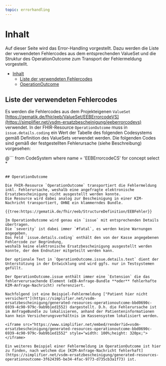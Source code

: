 ```yaml
---
topic: errorhandling
---
```

# Inhalt

Auf dieser Seite wird das Error-Handling vorgestellt.
Dazu werden die Liste der verwendeten Fehlercodes aus dem entsprechenden ValueSet und
die Struktur des OperationOutcome zum Transport der Fehlermeldung vorgestellt.

- [Inhalt](#inhalt)
  - [Liste der verwendeten Fehlercodes](#liste-der-verwendeten-fehlercodes)
  - [OperationOutcome](#operationoutcome)

## Liste der verwendeten Fehlercodes

Es werden die Fehlercodes aus dem Projekteigenen `ValueSet` [https://gematik.de/fhir/eeb/ValueSet/EEBErrorcodeVS](https://simplifier.net/vsdm-ersatzbescheinigung/eeberrorcodevs) verwendet.
In der FHIR-Resource `OperationOutcome` muss in `issue.details.coding` ein Wert der Tabelle des folgenden Codesystems gemäß Definition des ValueSets verwendet werden. Die folgenden Codes sind gemäß der festgestellten Fehlerursache (siehe Beschreibung) vorgesehen:

@```
from
  CodeSystem
where
  name = 'EEBErrorcodeCS'
for concept select
  *
```

## OperationOutcome

Die FHIR-Resource `OperationOutcome` transportiert die Fehlermeldung inkl. Fehlerursache, weshalb eine angefragte elektronische Ersatzbescheinigung nicht ausgestellt werden konnte.
Die Resource wird dabei analog zur Bescheinigung in einer KIM-Nachricht transportiert, OHNE ein klammerndes Bundle.

{{tree:https://gematik.de/fhir/eeb/StructureDefinition/EEBFehler}}

Im OperationOutcome wird genau ein `issue` mit entsprechenden Details übertragen.
Die `severity` ist dabei immer `#fatal`, es werden keine Warnungen angegeben.
Das Feld `issue.details.coding` enthält den von der Kasse angegebenen Fehlercode zur Begründung,
weshalb keine elektronische Ersatzbescheinigung ausgestellt werden konnte, der dem Endnutzer mitgeteilt werden kann.

Der optionale Text in `OperationOutcome.issue.details.text` dient der Unterstützung in der Entwicklung und wird ggfs. nur in Testsystemen gefüllt.

Der OperationOutcome.issue enthält immer eine `Extension` die das fehlerverursachende Element (eEB-Anfrage-Bundle **oder** fehlerhafte KIM-Anfrage-Nachricht) referenziert.

Nachfolgend ist eine Beispiel-Fehlermeldung ["Patient hier nicht versichert"](https://simplifier.net/vsdm-ersatzbescheinigung/generated-resources-operationoutcome-bbd0690c-6939-4c90-979c-9ab9b1ed1552) dargestellt. D.h. die Fehlerursache ist im AnfrageBundle zu lokalisieren, anhand der Patienteninformationen kann kein Versicherungsverhältnis im Kassensystem lokalisiert werden.

<iframe src="https://www.simplifier.net/embed/render?id=vsdm-ersatzbescheinigung/generated-resources-operationoutcome-bbd0690c-6939-4c90-979c-9ab9b1ed1552" style="width: 100%;height: 320px;"></iframe>

Ein weiteres Beispiel einer Fehlermeldung im OperationOutcome ist hier zu finden, nach welchem die [KIM-Anfrage-Nachricht fehlerhaft](https://simplifier.net/vsdm-ersatzbescheinigung/generated-resources-operationoutcome-3f624395-be34-4fac-9773-d735cb3a1f73) ist.
